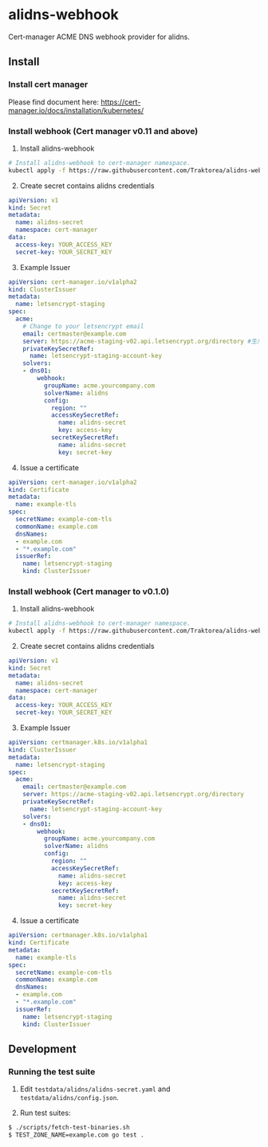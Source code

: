 # alidns-webhook

Cert-manager ACME DNS webhook provider for alidns.

## Install

### Install cert manager
Please find document here: https://cert-manager.io/docs/installation/kubernetes/

### Install webhook (Cert manager v0.11 and above)
1. Install alidns-webhook

  ```bash
  # Install alidns-webhook to cert-manager namespace. 
  kubectl apply -f https://raw.githubusercontent.com/Traktorea/alidns-webhook/master/deploy/bundle.yaml
  ```

2. Create secret contains alidns credentials
  ```yaml
  apiVersion: v1
  kind: Secret
  metadata:
    name: alidns-secret
    namespace: cert-manager
  data:
    access-key: YOUR_ACCESS_KEY
    secret-key: YOUR_SECRET_KEY

  ```

3. Example Issuer
  ```yaml
  apiVersion: cert-manager.io/v1alpha2
  kind: ClusterIssuer
  metadata:
    name: letsencrypt-staging
  spec:
    acme:
      # Change to your letsencrypt email
      email: certmaster@example.com
      server: https://acme-staging-v02.api.letsencrypt.org/directory #生产环境请使用 https://acme-v02.api.letsencrypt.org/directory
      privateKeySecretRef:
        name: letsencrypt-staging-account-key
      solvers:
      - dns01:
          webhook:
            groupName: acme.yourcompany.com
            solverName: alidns
            config:
              region: ""
              accessKeySecretRef:
                name: alidns-secret
                key: access-key
              secretKeySecretRef:
                name: alidns-secret
                key: secret-key
  ```

4. Issue a certificate
```yaml
apiVersion: cert-manager.io/v1alpha2
kind: Certificate
metadata:
  name: example-tls
spec:
  secretName: example-com-tls
  commonName: example.com
  dnsNames:
  - example.com
  - "*.example.com"
  issuerRef:
    name: letsencrypt-staging
    kind: ClusterIssuer
```

### Install webhook (Cert manager to v0.1.0)
1. Install alidns-webhook

  ```bash
  # Install alidns-webhook to cert-manager namespace. 
  kubectl apply -f https://raw.githubusercontent.com/Traktorea/alidns-webhook/master/deploy/legacy.yaml
  ```

2. Create secret contains alidns credentials
  ```yaml
  apiVersion: v1
  kind: Secret
  metadata:
    name: alidns-secret
    namespace: cert-manager
  data:
    access-key: YOUR_ACCESS_KEY
    secret-key: YOUR_SECRET_KEY

  ```

3. Example Issuer
  ```yaml
  apiVersion: certmanager.k8s.io/v1alpha1
  kind: ClusterIssuer
  metadata:
    name: letsencrypt-staging
  spec:
    acme:
      email: certmaster@example.com
      server: https://acme-staging-v02.api.letsencrypt.org/directory
      privateKeySecretRef:
        name: letsencrypt-staging-account-key
      solvers:
      - dns01:
          webhook:
            groupName: acme.yourcompany.com
            solverName: alidns
            config:
              region: ""
              accessKeySecretRef:
                name: alidns-secret
                key: access-key
              secretKeySecretRef:
                name: alidns-secret
                key: secret-key
  ```

4. Issue a certificate
```yaml
apiVersion: certmanager.k8s.io/v1alpha1
kind: Certificate
metadata:
  name: example-tls
spec:
  secretName: example-com-tls
  commonName: example.com
  dnsNames:
  - example.com
  - "*.example.com"
  issuerRef:
    name: letsencrypt-staging
    kind: ClusterIssuer
```

## Development
### Running the test suite

1. Edit `testdata/alidns/alidns-secret.yaml` and `testdata/alidns/config.json`.

2. Run test suites:

```bash
$ ./scripts/fetch-test-binaries.sh
$ TEST_ZONE_NAME=example.com go test .
```

